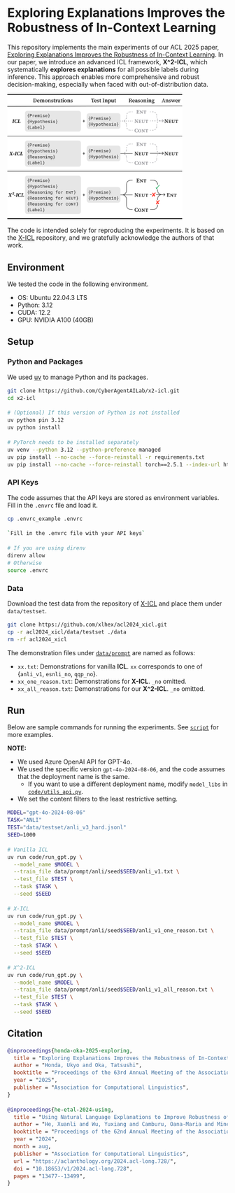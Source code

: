 # Exploring Explanations Improves the Robustness of In-Context Learning

This repository implements the main experiments of our ACL 2025 paper, [Exploring Explanations Improves the Robustness of In-Context Learning]().
In our paper, we introduce an advanced ICL framework, **X^2-ICL**, which systematically **explores explanations** for all possible labels during inference.
This approach enables more comprehensive and robust decision-making, especially when faced with out-of-distribution data.

<img src="image/x2icl_overview.png" width="400">

The code is intended solely for reproducing the experiments.
It is based on the [X-ICL](https://github.com/xlhex/acl2024_xicl.git) repository, and we gratefully acknowledge the authors of that work.


## Environment

We tested the code in the following environment.

* OS: Ubuntu 22.04.3 LTS
* Python: 3.12
* CUDA: 12.2
* GPU: NVIDIA A100 (40GB)


## Setup

### Python and Packages

We used [uv](https://github.com/astral-sh/uv) to manage Python and its packages.
```bash
git clone https://github.com/CyberAgentAILab/x2-icl.git
cd x2-icl

# (Optional) If this version of Python is not installed
uv python pin 3.12
uv python install

# PyTorch needs to be installed separately
uv venv --python 3.12 --python-preference managed
uv pip install --no-cache --force-reinstall -r requirements.txt
uv pip install --no-cache --force-reinstall torch==2.5.1 --index-url https://download.pytorch.org/whl/cu121
```

### API Keys

The code assumes that the API keys are stored as environment variables.
Fill in the `.envrc` file and load it.

```bash
cp .envrc_example .envrc

`Fill in the .envrc file with your API keys`

# If you are using direnv
direnv allow
# Otherwise
source .envrc
```

### Data

Download the test data from the repository of [X-ICL](https://github.com/xlhex/acl2024_xicl.git) and place them under `data/testset`.
```bash
git clone https://github.com/xlhex/acl2024_xicl.git
cp -r acl2024_xicl/data/testset ./data
rm -rf acl2024_xicl
```

The demonstration files under [`data/prompt`](data/prompt) are named as follows:
* `xx.txt`: Demonstrations for vanilla **ICL**. `xx` corresponds to one of {`anli_v1`, `esnli_no`, `qqp_no`}.
* `xx_one_reason.txt`: Demonstrations for **X-ICL**. `_no` omitted.
* `xx_all_reason.txt`: Demonstrations for our **X^2-ICL**. `_no` omitted.


## Run

Below are sample commands for running the experiments. See [`script`](script) for more examples.  

**NOTE:**
* We used Azure OpenAI API for GPT-4o.
* We used the specific version `gpt-4o-2024-08-06`, and the code assumes that the deployment name is the same.
  - If you want to use a different deployment name, modify `model_libs` in [`code/utils_api.py`](code/utils_api.py).
* We set the content filters to the least restrictive setting.

```bash
MODEL="gpt-4o-2024-08-06"
TASK="ANLI"
TEST="data/testset/anli_v3_hard.jsonl"
SEED=1000

# Vanilla ICL
uv run code/run_gpt.py \
  --model_name $MODEL \
  --train_file data/prompt/anli/seed$SEED/anli_v1.txt \
  --test_file $TEST \
  --task $TASK \
  --seed $SEED

# X-ICL
uv run code/run_gpt.py \
  --model_name $MODEL \
  --train_file data/prompt/anli/seed$SEED/anli_v1_one_reason.txt \
  --test_file $TEST \
  --task $TASK \
  --seed $SEED

# X^2-ICL
uv run code/run_gpt.py \
  --model_name $MODEL \
  --train_file data/prompt/anli/seed$SEED/anli_v1_all_reason.txt \
  --test_file $TEST \
  --task $TASK \
  --seed $SEED
```


## Citation

```bibtex
@inproceedings{honda-oka-2025-exploring,
  title = "Exploring Explanations Improves the Robustness of In-Context Learning",
  author = "Honda, Ukyo and Oka, Tatsushi",
  booktitle = "Proceedings of the 63rd Annual Meeting of the Association for Computational Linguistics (Volume 1: Long Papers)",
  year = "2025",
  publisher = "Association for Computational Linguistics",
}

@inproceedings{he-etal-2024-using,
  title = "Using Natural Language Explanations to Improve Robustness of In-context Learning",
  author = "He, Xuanli and Wu, Yuxiang and Camburu, Oana-Maria and Minervini, Pasquale and Stenetorp, Pontus",
  booktitle = "Proceedings of the 62nd Annual Meeting of the Association for Computational Linguistics (Volume 1: Long Papers)",
  year = "2024",
  month = aug,
  publisher = "Association for Computational Linguistics",
  url = "https://aclanthology.org/2024.acl-long.728/",
  doi = "10.18653/v1/2024.acl-long.728",
  pages = "13477--13499",
}
```
